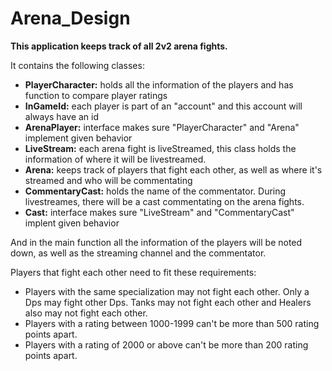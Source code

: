 # Arena_Design

**This application keeps track of all 2v2 arena fights.**

It contains the following classes:
- **PlayerCharacter:** holds all the information of the players and has function to compare player ratings
- **InGameId:** each player is part of an "account" and this account will always have an id
- **ArenaPlayer:** interface makes sure "PlayerCharacter" and "Arena" implement given behavior
- **LiveStream:** each arena fight is liveStreamed, this class holds the information of where it will be livestreamed.
- **Arena:** keeps track of players that fight each other, as well as where it's streamed and who will be commentating
- **CommentaryCast:** holds the name of the commentator. During livestreames, there will be a cast commentating on the arena fights. 
- **Cast:** interface makes sure "LiveStream" and "CommentaryCast" implent given behavior


And in the main function all the information of the players will be noted down, as well as the streaming channel and the commentator.

Players that fight each other need to fit these requirements:
- Players with the same specialization may not fight each other. Only a Dps may fight other Dps.
Tanks may not fight each other and Healers also may not fight each other.
- Players with a rating between 1000-1999 can't be more than 500 rating points apart.
- Players with a rating of 2000 or above can't be more than 200 rating points apart.

